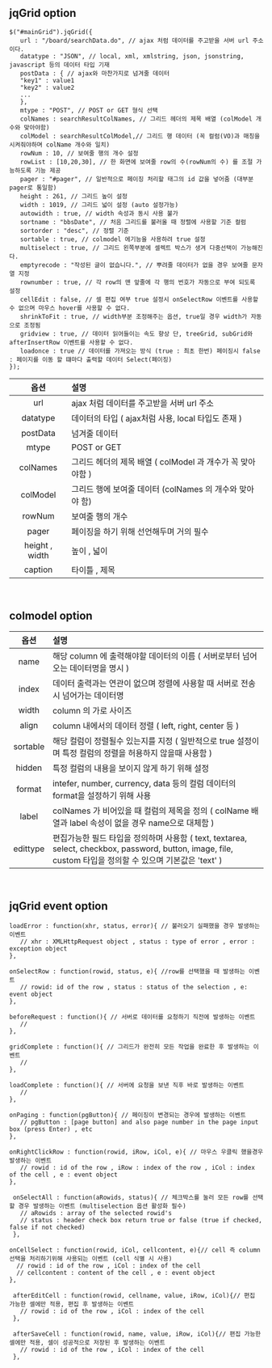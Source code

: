 ## jqGrid option
```
$("#mainGrid").jqGrid({ 
   url : "/board/searchData.do", // ajax 처럼 데이터를 주고받을 서버 url 주소이다. 
   datatype : "JSON", // local, xml, xmlstring, json, jsonstring, javascript 등의 데이터 타입 기재 
   postData : { // ajax와 마찬가지로 넘겨줄 데이터 
   "key1" : value1 
   "key2" : value2 
   ... 
   }, 
   mtype : "POST", // POST or GET 형식 선택 
   colNames : searchResultColNames, // 그리드 헤더의 제목 배열 (colModel 개수와 맞아야함) 
   colModel : searchResultColModel,// 그리드 행 데이터 (꼭 컬럼(VO)과 매칭을 시켜줘야하며 colName 개수와 일치) 
   rowNum : 10, // 보여줄 행의 개수 설정 
   rowList : [10,20,30], // 한 화면에 보여줄 row의 수(rowNum의 수) 를 조절 가능하도록 기능 제공 
   pager : "#pager", // 일반적으로 페이징 처리할 태그의 id 값을 넣어줌 (대부분 pager로 통일함) 
   height : 261, // 그리드 높이 설정 
   width : 1019, // 그리드 넓이 설정 (auto 설정가능) 
   autowidth : true, // width 속성과 동시 사용 불가 
   sortname : "bbsDate", // 처음 그리드를 불러올 때 정렬에 사용할 기준 컬럼 
   sortorder : "desc", // 정렬 기준 
   sortable : true, // colmodel 에기능을 사용하려 true 설정
   multiselect : true, // 그리드 왼쪽부분에 셀렉트 박스가 생겨 다중선택이 가능해진다. 
   emptyrecode : "작성된 글이 없습니다.", // 뿌려줄 데이터가 없을 경우 보여줄 문자열 지정 
   rownumber : true, // 각 row의 맨 앞줄에 각 행의 번호가 자동으로 부여 되도록 설정
   cellEdit : false, // 셀 편집 여부 true 설정시 onSelectRow 이벤트를 사용할 수 없으며 마우스 hover를 사용할 수 없다.
   shrinkToFit : true, // width부분 조정해주는 옵션, true일 경우 width가 자동으로 조정됨
   gridview : true, // 데이터 읽어들이는 속도 향상 단, treeGrid, subGrid와 afterInsertRow 이벤트를 사용할 수 없다.
   loadonce : true // 데이터를 가져오는 방식 (true : 최초 한번) 페이징시 false : 페이지를 이동 할 떄마다 출력할 데이터 Select(페이징)
});
```
|옵션|설명|
|:---:|:---|
|url | ajax 처럼 데이터를 주고받을 서버 url 주소|
|datatype | 데이터의 타입 ( ajax처럼 사용, local 타입도 존재 )|
|postData | 넘겨줄 데이터|
|mtype | POST or GET|
|colNames | 그리드 헤더의 제목 배열 ( colModel 과 개수가 꼭 맞아야함 )|
|colModel | 그리드 행에 보여줄 데이터 (colNames 의 개수와 맞아야 함)|
|rowNum | 보여줄 행의 개수|
|pager | 페이징을 하기 위해 선언해두며 거의 필수 |
|height , width | 높이 , 넓이|
|caption | 타이틀 , 제목|
</br>

## colmodel option
|옵션|설명|
|:---:|:---|
|name | 해당 column 에 출력해야할 데이터의 이름 ( 서버로부터 넘어오는 데이터명을 명시 )|
|index | 데이터 출력과는 연관이 없으며 정렬에 사용할 때 서버로 전송 시 넘어가는 데이터명|
|width | column 의 가로 사이즈|
|align  | column 내에서의 데이터 정렬 ( left, right, center 등 )|
|sortable | 해당 컬럼이 정렬될수 있는지를 지정 ( 일반적으로 true 설정이며 특정 컬럼의 정렬을 허용하지 않을때 사용함 )|
|hidden | 특정 컬럼의 내용을 보이지 않게 하기 위해 설정|
|format | intefer, number, currency, data 등의 컬럼 데이터의 format을 설정하기 위해 사용|
|label | colNames 가 비어있을 때 컬럼의 제목을 정의 ( colName 배열과 label 속성이 없을 경우 name으로 대체함 )|
|edittype | 편집가능한 필드 타입을 정의하며 사용함 ( text, textarea, select, checkbox, password, button, image, file, custom 타입을 정의할 수 있으며 기본값은 'text' ) |
</br>

## jqGrid event option
```
loadError : function(xhr, status, error){ // 불러오기 실패했을 경우 발생하는 이벤트 
   // xhr : XMLHttpRequest object , status : type of error , error : exception object 
}, 
```
```
onSelectRow : function(rowid, status, e){ //row를 선택했을 때 발생하는 이벤트 
   // rowid: id of the row , status : status of the selection , e: event object 
}, 
```
```
beforeRequest : function(){ // 서버로 데이터를 요청하기 직전에 발생하는 이벤트 
   // 
}, 
```
```
gridComplete : function(){ // 그리드가 완전히 모든 작업을 완료한 후 발생하는 이벤트 
   // 
}, 
```
```
loadComplete : function(){ // 서버에 요청을 보낸 직후 바로 발생하는 이벤트 
   // 
}, 
```
```
onPaging : function(pgButton){ // 페이징이 변경되는 경우에 발생하는 이벤트 
   // pgButton : [page button] and also page number in the page input box (press Enter) , etc 
},
``` 
```
onRightClickRow : function(rowid, iRow, iCol, e){ // 마우스 우클릭 했을경우 발생하는 이벤트 
   // rowid : id of the row , iRow : index of the row , iCol : index of the cell , e : event object 
},
```
```
 onSelectAll : function(aRowids, status){ // 체크박스를 눌러 모든 row를 선택할 경우 발생하는 이벤트 (multiselection 옵션 활성화 필수) 
   // aRowids : array of the selected rowid's
   // status : header check box return true or false (true if checked, false if not checked) 
 }, 
 ```
 ```
 onCellSelect : function(rowid, iCol, cellcontent, e){// cell 즉 column 선택을 처리하기위해 사용되는 이벤트 (cell 식별 시 사용) 
   // rowid : id of the row , iCol : index of the cell
   // cellcontent : content of the cell , e : event object 
 },
```
```
 afterEditCell : function(rowid, cellname, value, iRow, iCol){// 편집 가능한 셀에만 적용, 편집 후 발생하는 이벤트
   // rowid : id of the row , iCol : index of the cell 
 },
```
```
 afterSaveCell : function(rowid, name, value, iRow, iCol){// 편집 가능한 셀에만 적용, 셀이 성공적으로 저장된 후 발생하는 이벤트
   // rowid : id of the row , iCol : index of the cell 
 },
```

